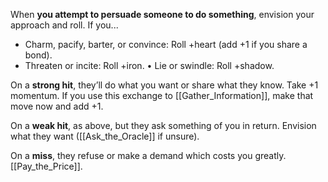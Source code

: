 When **you attempt to persuade someone to do something**, envision your approach and roll. If you... 
- Charm, pacify, barter, or convince: Roll +heart (add +1 if you share a bond). 
- Threaten or incite: Roll +iron. • Lie or swindle: Roll +shadow. 

On a **strong hit**, they’ll do what you want or share what they know. Take +1 momentum. If you use this exchange to [[Gather_Information]], make that move now and add +1. 

On a **weak hit**, as above, but they ask something of you in return. Envision what they want ([[Ask_the_Oracle]] if unsure). 

On a **miss**, they refuse or make a demand which costs you greatly. [[Pay_the_Price]].